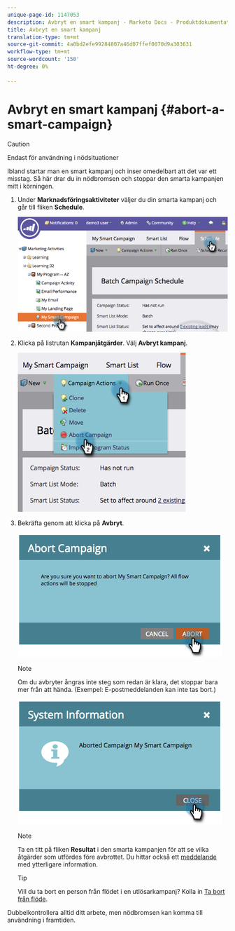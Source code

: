 ```yaml
---
unique-page-id: 1147053
description: Avbryt en smart kampanj - Marketo Docs - Produktdokumentation
title: Avbryt en smart kampanj
translation-type: tm+mt
source-git-commit: 4a0bd2efe99284807a46d07ffef0070d9a303631
workflow-type: tm+mt
source-wordcount: '150'
ht-degree: 0%

---
```



# Avbryt en smart kampanj {#abort-a-smart-campaign}

>[!CAUTION]
>
>Endast för användning i nödsituationer

Ibland startar man en smart kampanj och inser omedelbart att det var ett misstag. Så här drar du in nödbromsen och stoppar den smarta kampanjen mitt i körningen.

1. Under **Marknadsföringsaktiviteter** väljer du din smarta kampanj och går till fliken **Schedule**.

   ![](assets/image2014-9-22-16-3a19-3a44.png)

1. Klicka på listrutan **Kampanjåtgärder**. Välj **Avbryt kampanj**.

   ![](assets/image2014-9-22-16-19-48.png)

1. Bekräfta genom att klicka på **Avbryt**.

   ![](assets/image2014-9-22-16-3a19-3a57.png)

   >[!NOTE]
   >
   >Om du avbryter ångras inte steg som redan är klara, det stoppar bara mer från att hända. (Exempel: E-postmeddelanden kan inte tas bort.)

   ![](assets/image2014-9-22-16-3a20-3a0.png)

   >[!NOTE]
   >
   >Ta en titt på fliken **Resultat** i den smarta kampanjen för att se vilka åtgärder som utfördes före avbrottet. Du hittar också ett [meddelande](/help/marketo/product-docs/core-marketo-concepts/miscellaneous/understanding-notifications.md) med ytterligare information.

   >[!TIP]
   >
   >Vill du ta bort en person från flödet i en utlösarkampanj? Kolla in [Ta bort från flöde](/help/marketo/product-docs/core-marketo-concepts/smart-campaigns/flow-actions/remove-from-flow.md).

Dubbelkontrollera alltid ditt arbete, men nödbromsen kan komma till användning i framtiden.
